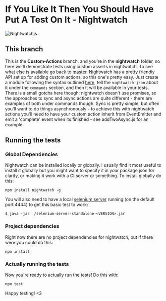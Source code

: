 # If You Like It Then You Should Have Put A Test On It - Nightwatch

![Nightwatchjs](http://nightwatchjs.org/img/logo-nightwatch.png)

## This branch
This is the **Custom-Actions** branch, and you're in the **nightwatch** folder, so here we'll demonstrate tests using custom asserts in nightwatch. To see what else is available go back to [master](https://github.com/vikki/ifyoulikeitthenyoushouldhaveputatestonit/tree/master).
Nightwatch has a pretty friendly API set up for adding custom actions, so this one's pretty easy. Just create a module following the syntax outlined [here](http://nightwatchjs.org/guide#custom-commands),
tell the `nightwatch.json` about it under the `commands` section, and then it will be available in your tests.
There is a small gotcha here though; nightwatch doesn't use promises, so the approaches to sync and async actions are quite different - there are examples of both under commands though.
Sync is pretty simple, but often you'll want to do things asynchronously - to achieve this with nightwatch actions you'll need to have your custom action inherit from EventEmitter
and emit a 'complete' event when its finished - see addTwoAsync.js for an example.

## Running the tests
### Global Dependencies
Nightwatch can be installed locally or globally. I usually find it most useful to install it globally but you might want to specify it in your package.json for clarity, or making it work with a CI server or something. To install globally do this:

    npm install nightwatch -g

You will also need to have a local [selenium server](http://docs.seleniumhq.org/download/) running (on the default port 4444) to get this basic test to work:

    $ java -jar ./selenium-server-standalone-<VERSION>.jar

### Project dependencies
Right now there are no project dependencies for nightwatch, but if there were you could do this:

    npm install

### Actually running the tests
Now you're ready to actually run the tests! Do this with:
    
	npm test

Happy testing! <3